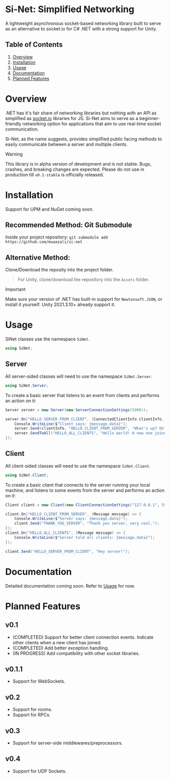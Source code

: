 # Si-Net: Simplified Networking
A lightweight asynchronous socket-based networking library built to serve as an alternative to socket.io for C# .NET with a strong support for Unity.

## Table of Contents
1. [Overview](#overview)
3. [Installation](#installation)
4. [Usage](#usage)
5. [Documentation](#documentation)
6. [Planned Features](#planned-features)

# Overview
.NET has it's fair share of networking libraries but nothing with an API as simplified as [socket.io](https://socket.io/) libraries for JS. Si-Net aims to serve as a beginner-friendly networking option for applications that aim to use real-time socket communication.

Si-Net, as the name suggests, provides simplified public facing methods to easily communicate between a server and multiple clients.

> [!WARNING]  
> This library is in alpha version of development and is not stable. Bugs, crashes, and breaking changes are expected. Please do not use in production till `v0.1-stable` is officially released.

# Installation
Support for UPM and NuGet coming soon.

## Recommended Method: Git Submodule
Inside your project repository:
`git submodule add https://github.com/muaazali/si-net`

## Alternative Method:
Clone/Download the reposity into the project folder.
> For Unity, clone/download the repository into the `Assets` folder.

> [!IMPORTANT]  
> Make sure your version of .NET has built-in support for `Newtonsoft.JSON`, or install it yourself. Unity 2021.3.10+ already support it.

# Usage
SiNet classes use the namespace `SiNet`.
```csharp
using SiNet;
```
## Server
All server-sided classes will need to use the namespace `SiNet.Server`.
```csharp
using SiNet.Server;
``` 
To create a basic server that listens to an event from clients and performs an action on it:
```csharp
Server server = new Server(new ServerConnectionSettings(5000));

server.On("HELLO_SERVER_FROM_CLIENT", (ConnectedClientInfo clientInfo, Message message) => {
    Console.WriteLine($"Client says: {message.data}");
    server.Send(clientInfo, "HELLO_CLIENT_FROM_SERVER", "What's up? Only you will see this message, not the other clients.");
    server.SendToAll("HELLO_ALL_CLIENTS", "Hello world! A new one joined us!");
});

```

## Client
All client-sided classes will need to use the namespace `SiNet.Client`.
```csharp
using SiNet.Client;
``` 
To create a basic client that connects to the server running your local machine, and listens to some events from the server and performs an action on it:
```csharp
Client client = new Client(new ClientConnectionSettings("127.0.0.1", 5000));

client.On("HELLO_CLIENT_FROM_SERVER", (Message message) => {
    Console.WriteLine($"Server says: {message.data}");
    client.Send("THANK_YOU_SERVER", "Thank you server, very cool.");
});
client.On("HELLO_ALL_CLIENTS", (Message message) => {
    Console.WriteLine($"Server told all clients: {message.data}");
});

client.Send("HELLO_SERVER_FROM_CLIENT", "Hey server!");

```

# Documentation
Detailed documentation coming soon. Refer to [Usage](#usage) for now.

# Planned Features
## v0.1
- (COMPLETED) Support for better client connection events. Indicate other clients when a new client has joined.
- (COMPLETED) Add better exception handling.
- (IN PROGRESS) Add compatibility with other socket libraries.
## v0.1.1
- Support for WebSockets.
## v0.2
- Support for rooms.
- Support for RPCs.
## v0.3
- Support for server-side middlewares/preprocessors.
## v0.4
- Support for UDP Sockets.
